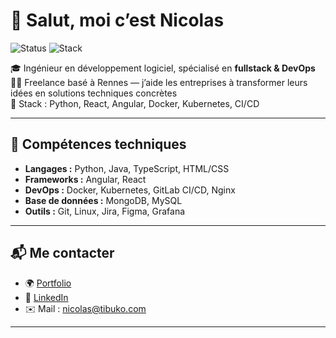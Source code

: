 # 👋 Salut, moi c’est Nicolas

![Status](https://img.shields.io/badge/Freelance-Available-brightgreen)
![Stack](https://img.shields.io/badge/Stack-Fullstack_&_DevOps-blue)


🎓 Ingénieur en développement logiciel, spécialisé en **fullstack & DevOps**  
🧑‍💻 Freelance basé à Rennes — j’aide les entreprises à transformer leurs idées en solutions techniques concrètes  
🚀 Stack : Python, React, Angular, Docker, Kubernetes, CI/CD  

---

## 🔧 Compétences techniques

- **Langages :** Python, Java, TypeScript, HTML/CSS
- **Frameworks :** Angular, React
- **DevOps :** Docker, Kubernetes, GitLab CI/CD, Nginx
- **Base de données :** MongoDB, MySQL
- **Outils :** Git, Linux, Jira, Figma, Grafana

---

## 📬 Me contacter

- 🌍 [Portfolio](https://nicolas.tibuko.com)
- 💼 [LinkedIn](https://linkedin.com/in/nicolas-nadé)
- ✉️ Mail : nicolas@tibuko.com

---
